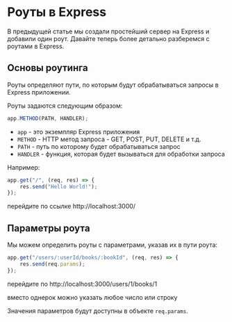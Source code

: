 # Роуты в Express

В предыдущей статье мы создали простейший сервер на Express и добавили один роут. Давайте теперь более детально разберемся с роутами в Express.

## Основы роутинга

Роуты определяют пути, по которым будут обрабатываться запросы в Express приложении.

Роуты задаются следующим образом:

```js
app.METHOD(PATH, HANDLER);
```

-   `app` - это экземпляр Express приложения
-   `METHOD` - HTTP метод запроса - GET, POST, PUT, DELETE и т.д.
-   `PATH` - путь по которому будет обрабатываться запрос
-   `HANDLER` - функция, которая будет вызываться для обработки запроса

Например:

```js
app.get("/", (req, res) => {
    res.send("Hello World!");
});
```

перейдите по ссылке http://localhost:3000/

## Параметры роута

Мы можем определить роуты с параметрами, указав их в пути роута:

```js
app.get("/users/:userId/books/:bookId", (req, res) => {
    res.send(req.params);
});
```

перейдите по http://localhost:3000/users/1/books/1

вместо однерок можно указать любое число или строку

Значения параметров будут доступны в объекте `req.params`.
